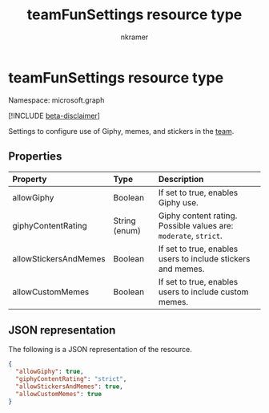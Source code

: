 ﻿---
title: "teamFunSettings resource type"
description: "Settings to configure use of Giphy, memes, and stickers in the team."
localization_priority: Normal
author: "nkramer"
ms.prod: "microsoft-teams"
doc_type: resourcePageType
---

# teamFunSettings resource type

Namespace: microsoft.graph

[!INCLUDE [beta-disclaimer](../../includes/beta-disclaimer.md)]

Settings to configure use of Giphy, memes, and stickers in the [team](team.md).

## Properties

| Property              | Type          | Description                                                      |
| :-------------------- | :------------ | :--------------------------------------------------------------- |
| allowGiphy            | Boolean       | If set to true, enables Giphy use.                               |
| giphyContentRating    | String (enum) | Giphy content rating. Possible values are: `moderate`, `strict`. |
| allowStickersAndMemes | Boolean       | If set to true, enables users to include stickers and memes.     |
| allowCustomMemes      | Boolean       | If set to true, enables users to include custom memes.           |

## JSON representation

The following is a JSON representation of the resource.

<!-- {
  "blockType": "resource",
  "@odata.type": "microsoft.graph.teamFunSettings"
}-->

```json
{
  "allowGiphy": true,
  "giphyContentRating": "strict",
  "allowStickersAndMemes": true,
  "allowCustomMemes": true
}
```

<!-- uuid: 8fcb5dbc-d5aa-4681-8e31-b001d5168d79
2015-10-25 14:57:30 UTC -->

<!--
{
  "type": "#page.annotation",
  "description": "team's funSettings resource",
  "keywords": "",
  "section": "documentation",
  "tocPath": "",
  "suppressions": []
}
-->
